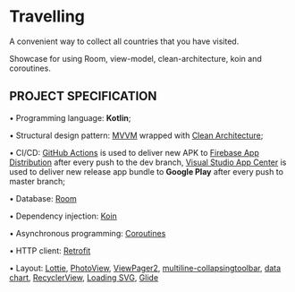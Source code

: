 # Travelling
A convenient way to collect all countries that you have visited.  

Showcase for using Room, view-model, clean-architecture, koin and coroutines.
  
## PROJECT SPECIFICATION  

• Programming language: **Kotlin**;  

• Structural design pattern: [MVVM](https://en.wikipedia.org/wiki/Model%E2%80%93view%E2%80%93viewmodel) wrapped with [Clean Architecture](https://blog.cleancoder.com/uncle-bob/2012/08/13/the-clean-architecture.html);  

• CI/CD: [GitHub Actions](https://docs.github.com/en/actions) is used to deliver new APK to [Firebase App Distribution](https://firebase.google.com/docs/app-distribution) after every push to the dev branch,
[Visual Studio App Center](https://docs.microsoft.com/en-us/appcenter/) is used to deliver new release app bundle to **Google Play** after every push to master branch;

•  Database: [Room](https://developer.android.com/training/data-storage/room)

• Dependency injection: [Koin](https://insert-koin.io/docs/reference/introduction)

• Asynchronous programming: [Coroutines](https://developer.android.com/kotlin/coroutines)

• HTTP client: [Retrofit](https://square.github.io/retrofit/)

• Layout: [Lottie](https://lottiefiles.com/what-is-lottie), [PhotoView](https://github.com/Baseflow/PhotoView), [ViewPager2](https://developer.android.com/jetpack/androidx/releases/viewpager2), 
[multiline-collapsingtoolbar](https://github.com/opacapp/multiline-collapsingtoolbar), [data chart](https://weeklycoding.com/mpandroidchart/), [RecyclerView](http://www.recyclerview.org/),
[Loading SVG](https://github.com/corouteam/GlideToVectorYou), [Glide](https://bumptech.github.io/glide/)
